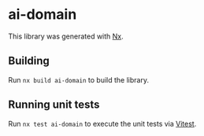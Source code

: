# ai-domain

This library was generated with [Nx](https://nx.dev).

## Building

Run `nx build ai-domain` to build the library.

## Running unit tests

Run `nx test ai-domain` to execute the unit tests via [Vitest](https://vitest.dev/).
